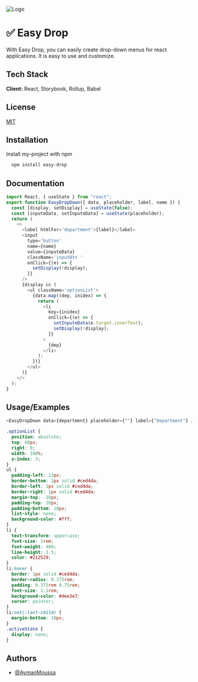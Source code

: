 ![Logo](https://i.postimg.cc/85NPqmQ2/Screenshot-2022-06-27-at-12-38-19.png)

# ✅ Easy Drop

With Easy Drop, you can easily create drop-down menus for react applications. It is easy to use and customize.

## Tech Stack

**Client:** React, Storybook, Rollup, Babel

## License

[MIT](https://choosealicense.com/licenses/mit/)

## Installation

Install my-project with npm

```bash
  npm install easy-drop
```

## Documentation

```javascript
import React, { useState } from "react";
export function EasyDropDown({ data, placeholder, label, name }) {
  const [display, setDisplay] = useState(false);
  const [inputeData, setInputeData] = useState(placeholder);
  return (
    <>
      <label htmlFor='department'>{label}</label>
      <input
        type='button'
        name={name}
        value={inputeData}
        className='inputBtn '
        onClick={(e) => {
          setDisplay(!display);
        }}
      />
      {display && (
        <ul className='optionList'>
          {data.map((dep, inidex) => {
            return (
              <li
                key={inidex}
                onClick={(e) => {
                  setInputeData(e.target.innerText);
                  setDisplay(!display);
                }}
              >
                {dep}
              </li>
            );
          })}
        </ul>
      )}
    </>
  );
}
```

## Usage/Examples

```javascript
<EasyDropDown data={department} placeholder={""} label={"Department"} />
```

```css
.optionList {
  position: absolute;
  top: 60px;
  right: 0;
  width: 100%;
  z-index: 3;
}
ul {
  padding-left: 13px;
  border-bottom: 1px solid #ced4da;
  border-left: 1px solid #ced4da;
  border-right: 1px solid #ced4da;
  margin-top: -10px;
  padding-top: 20px;
  padding-bottom: 10px;
  list-style: none;
  background-color: #fff;
}
li {
  text-transform: uppercase;
  font-size: 1rem;
  font-weight: 400;
  line-height: 1.5;
  color: #212529;
}
li:hover {
  border: 1px solid #ced4da;
  border-radius: 0.375rem;
  padding: 0.375rem 0.75rem;
  font-size: 1.1rem;
  background-color: #dee3e7;
  cursor: pointer;
}
li:not(:last-child) {
  margin-bottom: 10px;
}
.activeState {
  display: none;
}
```

## Authors

- [@AymanMoussa](https://github.com/aymanmouss)

